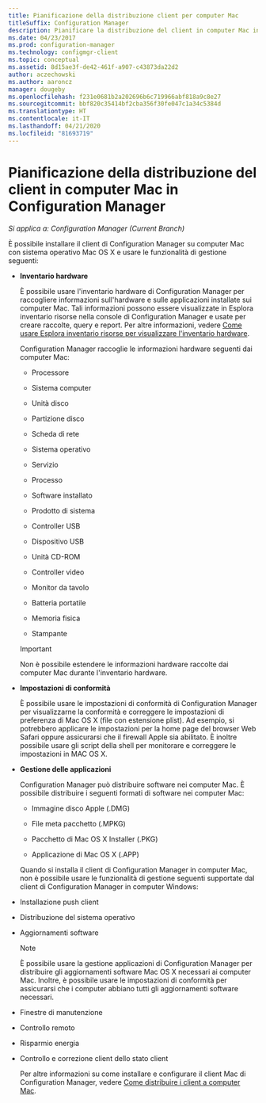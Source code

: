```yaml
---
title: Pianificazione della distribuzione client per computer Mac
titleSuffix: Configuration Manager
description: Pianificare la distribuzione del client in computer Mac in Configuration Manager.
ms.date: 04/23/2017
ms.prod: configuration-manager
ms.technology: configmgr-client
ms.topic: conceptual
ms.assetid: 8d15ae3f-de42-461f-a907-c43873da22d2
author: aczechowski
ms.author: aaroncz
manager: dougeby
ms.openlocfilehash: f231e0681b2a202696b6c719966abf818a9c8e27
ms.sourcegitcommit: bbf820c35414bf2cba356f30fe047c1a34c5384d
ms.translationtype: HT
ms.contentlocale: it-IT
ms.lasthandoff: 04/21/2020
ms.locfileid: "81693719"
---
```

# <a name="planning-for-client-deployment-to-mac-computers-in-configuration-manager"></a>Pianificazione della distribuzione del client in computer Mac in Configuration Manager

*Si applica a: Configuration Manager (Current Branch)*

È possibile installare il client di Configuration Manager su computer Mac con sistema operativo Mac OS X e usare le funzionalità di gestione seguenti:  

- **Inventario hardware**  

   È possibile usare l'inventario hardware di Configuration Manager per raccogliere informazioni sull'hardware e sulle applicazioni installate sui computer Mac. Tali informazioni possono essere visualizzate in Esplora inventario risorse nella console di Configuration Manager e usate per creare raccolte, query e report. Per altre informazioni, vedere [Come usare Esplora inventario risorse per visualizzare l'inventario hardware](../../../../core/clients/manage/inventory/use-resource-explorer-to-view-hardware-inventory.md).  

   Configuration Manager raccoglie le informazioni hardware seguenti dai computer Mac:  

  -   Processore  

  -   Sistema computer  

  -   Unità disco  

  -   Partizione disco  

  -   Scheda di rete  

  -   Sistema operativo  

  -   Servizio  

  -   Processo  

  -   Software installato  

  -   Prodotto di sistema  

  -   Controller USB  

  -   Dispositivo USB  

  -   Unità CD-ROM  

  -   Controller video  

  -   Monitor da tavolo  

  -   Batteria portatile  

  -   Memoria fisica  

  -   Stampante  

  > [!IMPORTANT]  
  >  Non è possibile estendere le informazioni hardware raccolte dai computer Mac durante l'inventario hardware.  

- **Impostazioni di conformità**  

   È possibile usare le impostazioni di conformità di Configuration Manager per visualizzarne la conformità e correggere le impostazioni di preferenza di Mac OS X (file con estensione plist). Ad esempio, si potrebbero applicare le impostazioni per la home page del browser Web Safari oppure assicurarsi che il firewall Apple sia abilitato. È inoltre possibile usare gli script della shell per monitorare e correggere le impostazioni in MAC OS X.  

- **Gestione delle applicazioni**  

   Configuration Manager può distribuire software nei computer Mac. È possibile distribuire i seguenti formati di software nei computer Mac:  

  -   Immagine disco Apple (.DMG)  

  -   File meta pacchetto (.MPKG)  

  -   Pacchetto di Mac OS X Installer (.PKG)  

  -   Applicazione di Mac OS X (.APP)  

  Quando si installa il client di Configuration Manager in computer Mac, non è possibile usare le funzionalità di gestione seguenti supportate dal client di Configuration Manager in computer Windows:  

- Installazione push client  

- Distribuzione del sistema operativo  

- Aggiornamenti software  

  > [!NOTE]  
  >  È possibile usare la gestione applicazioni di Configuration Manager per distribuire gli aggiornamenti software Mac OS X necessari ai computer Mac. Inoltre, è possibile usare le impostazioni di conformità per assicurarsi che i computer abbiano tutti gli aggiornamenti software necessari.  

- Finestre di manutenzione  

- Controllo remoto  

- Risparmio energia  

- Controllo e correzione client dello stato client  

  Per altre informazioni su come installare e configurare il client Mac di Configuration Manager, vedere [Come distribuire i client a computer Mac](../../../../core/clients/deploy/deploy-clients-to-macs.md).
